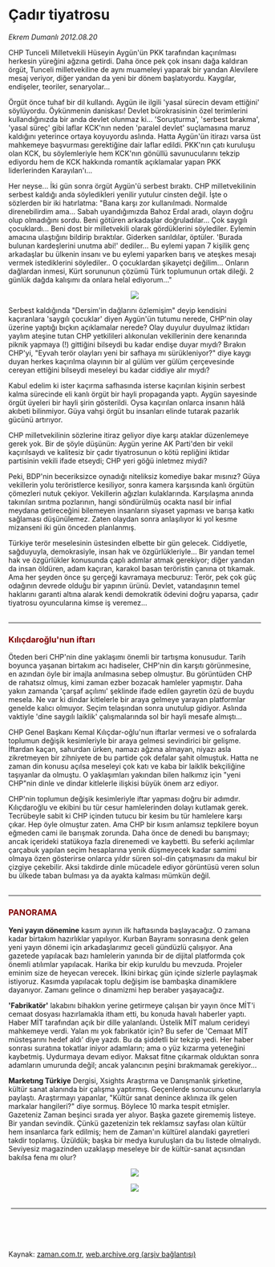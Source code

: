 # Çadır tiyatrosu

*Ekrem Dumanlı 2012.08.20*

<td class="columnist-detail">
<p>CHP Tunceli Milletvekili Hüseyin Aygün'ün PKK tarafından kaçırılması herkesin yüreğini ağzına getirdi. Daha önce pek çok insanı dağa kaldıran örgüt, Tunceli milletvekiline de aynı muameleyi yaparak bir yandan Alevilere mesaj veriyor, diğer yandan da yeni bir dönem başlatıyordu. Kaygılar, endişeler, teoriler, senaryolar...</p>
<p>
<div id="haberMetinDiv">
<p>Örgüt önce tuhaf bir dil kullandı. Aygün ile ilgili 'yasal sürecin devam ettiğini' söylüyordu. Öykünmenin daniskası! Devlet bürokrasisinin özel terimlerini kullandığınızda bir anda devlet olunmaz ki... 'Soruşturma', 'serbest bırakma', 'yasal süreç' gibi laflar KCK'nın neden 'paralel devlet' suçlamasına maruz kaldığını yeterince ortaya koyuyordu aslında. Hatta Aygün'ün itirazı varsa üst mahkemeye başvurması gerektiğine dair laflar edildi. PKK'nın çatı kuruluşu olan KCK, bu söylemleriyle hem KCK'nın gönüllü savunucularını tekzip ediyordu hem de KCK hakkında romantik açıklamalar yapan PKK liderlerinden Karayılan'ı...
<p>Her neyse... İki gün sonra örgüt Aygün'ü serbest bıraktı. CHP milletvekilinin serbest kaldığı anda söyledikleri yenilir yutulur cinsten değil. İşte o sözlerden bir iki hatırlatma: "Bana karşı zor kullanılmadı. Normalde direnebilirdim ama... Sabah uyandığımızda Bahoz Erdal aradı, olayın doğru olup olmadığını sordu. Beni götüren arkadaşlar doğruladılar... Çok saygılı çocuklardı... Beni dost bir milletvekili olarak gördüklerini söylediler. Eylemin amacına ulaştığını bildirip bıraktılar. Giderken sarıldılar, öptüler. 'Burada bulunan kardeşlerini unutma abi!' dediler... Bu eylemi yapan 7 kişilik genç arkadaşlar bu ülkenin insanı ve bu eylemi yaparken barış ve ateşkes mesajı vermek istediklerini söylediler.. O çocuklardan şikayetçi değilim... Onların dağlardan inmesi, Kürt sorununun çözümü Türk toplumunun ortak dileği. 2 günlük dağda kalışımı da onlara helal ediyorum..."
<p>
<p align="center"><img border="0" src="http://web.archive.org/web/20120922204428im_/http://medya.zaman.com.tr/2012/08/20/cadir.jpg"/>
<p>Serbest kaldığında "Dersim'in dağlarını özlemişim" deyip kendisini kaçıranlara 'saygılı çocuklar' diyen Aygün'ün tutumu nerede, CHP'nin olay üzerine yaptığı bıçkın açıklamalar nerede? Olay duyulur duyulmaz iktidarı yaylım ateşine tutan CHP yetkilileri alıkonulan vekillerinin dere kenarında piknik yapmaya (!) gittiğini bilseydi bu kadar endişe duyar mıydı? Bırakın CHP'yi, "Eyvah terör olayları yeni bir safhaya mı sürükleniyor?" diye kaygı duyan herkes kaçırılma olayının bir al gülüm ver gülüm çerçevesinde cereyan ettiğini bilseydi meseleyi bu kadar ciddiye alır mıydı?
<p>Kabul edelim ki ister kaçırma safhasında isterse kaçırılan kişinin serbest kalma sürecinde eli kanlı örgüt bir hayli propaganda yaptı. Aygün sayesinde örgüt üyeleri bir hayli şirin gösterildi. Oysa kaçırılan onlarca insanın hâlâ akıbeti bilinmiyor. Güya vahşi örgüt bu insanları elinde tutarak pazarlık gücünü artırıyor.
<p>CHP milletvekilinin sözlerine itiraz geliyor diye karşı ataklar düzenlemeye gerek yok. Bir de şöyle düşünün: Aygün yerine AK Parti'den bir vekil kaçırılsaydı ve kalitesiz bir çadır tiyatrosunun o kötü repliğini iktidar partisinin vekili ifade etseydi; CHP yeri göğü inletmez miydi?
<p>Peki, BDP'nin beceriksizce oynadığı niteliksiz komediye bakar mısınız? Güya vekillerin yolu teröristlerce kesiliyor, sonra kamera karşısında kanlı örgütün çömezleri nutuk çekiyor. Vekillerin ağızları kulaklarında. Karşılaşma anında takınılan sırıtma pozlarının, hangi söndürülmüş ocakta nasıl bir infial meydana getireceğini bilemeyen insanların siyaset yapması ve barışa katkı sağlaması düşünülemez. Zaten olaydan sonra anlaşılıyor ki yol kesme mizanseni iki gün önceden planlanmış.
<p>Türkiye terör meselesinin üstesinden elbette bir gün gelecek. Ciddiyetle, sağduyuyla, demokrasiyle, insan hak ve özgürlükleriyle... Bir yandan temel hak ve özgürlükler konusunda çaplı adımlar atmak gerekiyor; diğer yandan da insan öldüren, adam kaçıran, karakol basan teröristin çanına ot tıkamak. Ama her şeyden önce şu gerçeği kavramaya mecburuz: Terör, pek çok güç odağının devrede olduğu bir yapının ürünü. Devlet, vatandaşının temel haklarını garanti altına alarak kendi demokratik ödevini doğru yaparsa, çadır tiyatrosu oyuncularına kimse iş veremez... 
<br/>
 <hr/>
<h3><font color="#800000">Kılıçdaroğlu'nun iftarı </font></h3>
<p>Öteden beri CHP'nin dine yaklaşımı önemli bir tartışma konusudur. Tarih boyunca yaşanan birtakım acı hadiseler, CHP'nin din karşıtı görünmesine, en azından öyle bir imajla anılmasına sebep olmuştur. Bu görüntüden CHP de rahatsız olmuş, kimi zaman ezber bozacak hamleler yapmıştır. Daha yakın zamanda 'çarşaf açılımı' şeklinde ifade edilen gayretin özü de buydu mesela. Ne var ki dindar kitlelerle bir araya gelmeye yarayan platformlar genelde kalıcı olmuyor. Seçim telaşından sonra unutulup gidiyor. Aslında vaktiyle 'dine saygılı laiklik' çalışmalarında sol bir hayli mesafe almıştı...
<p>CHP Genel Başkanı Kemal Kılıçdar-oğlu'nun iftarlar vermesi ve o sofralarda toplumun değişik kesimleriyle bir araya gelmesi sevindirici bir gelişme. İftardan kaçan, sahurdan ürken, namazı ağzına almayan, niyazı asla zikretmeyen bir zihniyete de bu partide çok defalar şahit olmuştuk. Hatta ne zaman din konusu açılsa meseleyi çok katı ve kaba bir laiklik bekçiliğine taşıyanlar da olmuştu. O yaklaşımları yakından bilen halkımız için "yeni CHP"nin dinle ve dindar kitlelerle ilişkisi büyük önem arz ediyor.
<p>CHP'nin toplumun değişik kesimleriyle iftar yapması doğru bir adımdır. Kılıçdaroğlu ve ekibini bu tür cesur hamlelerinden dolayı kutlamak gerek. Tecrübeyle sabit ki CHP içinden tutucu bir kesim bu tür hamlelere karşı çıkar. Hep öyle olmuştur zaten. Ama CHP bir kısım anlamsız tepkilere boyun eğmeden cami ile barışmak zorunda. Daha önce de denedi bu barışmayı; ancak içerideki statükoya fazla direnemedi ve kaybetti. Bu seferki açılımlar çarçabuk yapılan seçim hesaplarına yenik düşmeyecek kadar samimi olmaya özen gösterirse onlarca yıldır süren sol-din çatışmasını da makul bir çizgiye çekebilir. Aksi takdirde dinle mücadele ediyor görüntüsü veren solun bu ülkede taban bulması ya da ayakta kalması mümkün değil.
<br/>
 <hr/>
<p>
<h3><font color="#800000">PANORAMA
</font></h3>
<p><b>Yeni yayın dönemine</b> kasım ayının ilk haftasında başlayacağız. O zamana kadar birtakım hazırlıklar yapılıyor. Kurban Bayramı sonrasına denk gelen yeni yayın dönemi için arkadaşlarımız geceli gündüzlü çalışıyor. Ana gazetede yapılacak bazı hamlelerin yanında bir de dijital platformda çok önemli atılımlar yapılacak. Harika bir ekip kuruldu bu mevzuda. Projeler eminim size de heyecan verecek. İlkini birkaç gün içinde sizlerle paylaşmak istiyoruz. Kasımda yapılacak toplu değişim ise bambaşka dinamiklere dayanıyor. Zamanı gelince o dinamizmi hep beraber yaşayacağız.
<p><b>'Fabrikatör'</b> lakabını bihakkın yerine getirmeye çalışan bir yayın önce MİT'i cemaat dosyası hazırlamakla itham etti, bu konuda havalı haberler yaptı. Haber MİT tarafından açık bir dille yalanlandı. Üstelik MİT malum cerideyi mahkemeye verdi. Yalan mı yok fabrikatör için? Bu sefer de 'Cemaat MİT müsteşarını hedef aldı' diye yazdı. Bu da şiddetli bir tekzip yedi. Her haber sonrası suratına tokatlar iniyor adamların; ama o yüz kızarma yeteneğini kaybetmiş. Uydurmaya devam ediyor. Maksat fitne çıkarmak olduktan sonra adamların umurunda değil; ancak yalancının peşini bırakmamak gerekiyor...
<p><b>Marketıng Türkiye</b> Dergisi, Xsights Araştırma ve Danışmanlık şirketine, kültür sanat alanında bir çalışma yaptırmış. Geçenlerde sonucunu okurlarıyla paylaştı. Araştırmayı yapanlar, "Kültür sanat denince aklınıza ilk gelen markalar hangileri?" diye sormuş. Böylece 10 marka tespit etmişler. Gazeteniz Zaman beşinci sırada yer alıyor. Başka gazete girememiş listeye. Bir yandan sevindik. Çünkü gazetenizin tek reklamsız sayfası olan kültür hem insanlarca fark edilmiş; hem de Zaman'ın kültürel alandaki gayretleri takdir toplamış. Üzüldük; başka bir medya kuruluşları da bu listede olmalıydı. Seviyesiz magazinden uzaklaşıp meseleye bir de kültür-sanat açısından bakılsa fena mı olur? 
<p>
<p align="center">
<img border="0" src="http://web.archive.org/web/20120922204428im_/http://medya.zaman.com.tr/2012/08/20/tiraj.png"/>
<p>
<p align="center">
<img border="0" src="http://web.archive.org/web/20120922204428im_/http://medya.zaman.com.tr/2012/08/20/dergi.png"/></p></p></p></p></p></p></p></p></p></p></p></p></p></p></p></p></p></p></p></p></div>
</p>

<div class="latest-news-main" style="font-size:11pt;width:510px;padding:5px;">
<hr color="#333333" size="1"/>

</div>

<p><br>
		 </br></p></td>

Kaynak: [zaman.com.tr](http://zaman.com.tr/yazar.do?yazino=1335490), [web.archive.org (arşiv bağlantısı)](http://web.archive.org/web/20120922204428/http://zaman.com.tr:80/yazar.do?yazino=1335490)
